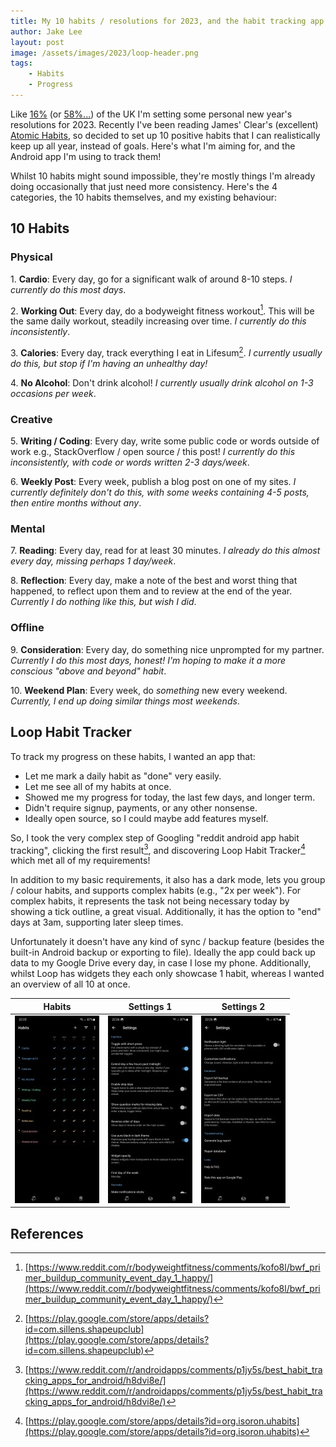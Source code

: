```yaml
---
title: My 10 habits / resolutions for 2023, and the habit tracking app
author: Jake Lee
layout: post
image: /assets/images/2023/loop-header.png
tags:
    - Habits
    - Progress
---
```


Like [16%](https://yougov.co.uk/topics/society/articles-reports/2021/12/29/what-new-years-resolutions-are-people-setting-2022) (or [58%...](https://www.finder.com/uk/new-years-resolution-statistics)) of the UK I'm setting some personal new year's resolutions for 2023. Recently I've been reading James' Clear's (excellent) [Atomic Habits](https://www.goodreads.com/book/show/40121378-atomic-habits), so decided to set up 10 positive habits that I can realistically keep up all year, instead of goals. Here's what I'm aiming for, and the Android app I'm using to track them!

Whilst 10 habits might sound impossible, they're mostly things I'm already doing occasionally that just need more consistency. Here's the 4 categories, the 10 habits themselves, and my existing behaviour:

## 10 Habits

### Physical

1\. **Cardio**: Every day, go for a significant walk of around 8-10 steps. *I currently do this most days*.

2\. **Working Out**: Every day, do a bodyweight fitness workout[^bwf]. This will be the same daily workout, steadily increasing over time. *I currently do this inconsistently*.

3\. **Calories**: Every day, track everything I eat in Lifesum[^lifesum]. *I currently usually do this, but stop if I'm having an unhealthy day!*

4\. **No Alcohol**: Don't drink alcohol! *I currently usually drink alcohol on 1-3 occasions per week*.

### Creative

5\. **Writing / Coding**: Every day, write some public code or words outside of work e.g., StackOverflow / open source / this post! *I currently do this inconsistently, with code or words written 2-3 days/week*.

6\. **Weekly Post**: Every week, publish a blog post on one of my sites. *I currently definitely don't do this, with some weeks containing 4-5 posts, then entire months without any*.

### Mental

7\. **Reading**: Every day, read for at least 30 minutes. *I already do this almost every day, missing perhaps 1 day/week*.

8\. **Reflection**: Every day, make a note of the best and worst thing that happened, to reflect upon them and to review at the end of the year. *Currently I do nothing like this, but wish I did*.

### Offline

9\. **Consideration**: Every day, do something nice unprompted for my partner. *Currently I do this most days, honest! I'm hoping to make it a more conscious "above and beyond" habit*.

10\. **Weekend Plan**: Every week, do *something* new every weekend. *Currently, I end up doing similar things most weekends*.

## Loop Habit Tracker

To track my progress on these habits, I wanted an app that:

* Let me mark a daily habit as "done" very easily.
* Let me see all of my habits at once.
* Showed me my progress for today, the last few days, and longer term.
* Didn't require signup, payments, or any other nonsense.
* Ideally open source, so I could maybe add features myself.

So, I took the very complex step of Googling "reddit android app habit tracking", clicking the first result[^reddit], and discovering Loop Habit Tracker[^loop] which met all of my requirements!

In addition to my basic requirements, it also has a dark mode, lets you group / colour habits, and supports complex habits (e.g., "2x per week"). For complex habits, it represents the task not being necessary today by showing a tick outline, a great visual. Additionally, it has the option to "end" days at 3am, supporting later sleep times.

Unfortunately it doesn't have any kind of sync / backup feature (besides the built-in Android backup or exporting to file). Ideally the app could back up data to my Google Drive every day, in case I lose my phone. Additionally, whilst Loop has widgets they each only showcase 1 habit, whereas I wanted an overview of all 10 at once.

| Habits | Settings 1 | Settings 2 |
| --- | --- | --- |
| [![](/assets/images/2023/loop-habits-thumbnail.jpg)](/assets/images/2023/loop-habits.jpg) | [![](/assets/images/2023/loop-settings1-thumbnail.jpg)](/assets/images/2023/loop-settings1.jpg) | [![](/assets/images/2023/loop-settings2-thumbnail.jpg)](/assets/images/2023/loop-settings2.jpg)

## References

[^bwf]: [https://www.reddit.com/r/bodyweightfitness/comments/kofo8l/bwf_primer_buildup_community_event_day_1_happy/](https://www.reddit.com/r/bodyweightfitness/comments/kofo8l/bwf_primer_buildup_community_event_day_1_happy/)
[^lifesum]: [https://play.google.com/store/apps/details?id=com.sillens.shapeupclub](https://play.google.com/store/apps/details?id=com.sillens.shapeupclub)
[^reddit]: [https://www.reddit.com/r/androidapps/comments/p1jy5s/best_habit_tracking_apps_for_android/h8dvi8e/](https://www.reddit.com/r/androidapps/comments/p1jy5s/best_habit_tracking_apps_for_android/h8dvi8e/)
[^loop]: [https://play.google.com/store/apps/details?id=org.isoron.uhabits](https://play.google.com/store/apps/details?id=org.isoron.uhabits)